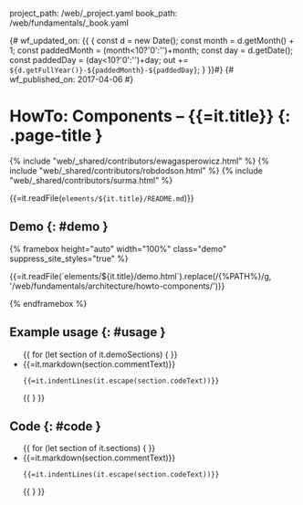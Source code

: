 project_path: /web/_project.yaml
book_path: /web/fundamentals/_book.yaml

{# wf_updated_on: {{ {
  const d = new Date();
  const month = d.getMonth() + 1;
  const paddedMonth = (month<10?'0':'')+month;
  const day = d.getDate();
  const paddedDay = (day<10?'0':'')+day;
  out += `${d.getFullYear()}-${paddedMonth}-${paddedDay}`;
} }}#}
{# wf_published_on: 2017-04-06 #}

# HowTo: Components – {{=it.title}} {: .page-title }

{% include "web/_shared/contributors/ewagasperowicz.html" %}
{% include "web/_shared/contributors/robdodson.html" %}
{% include "web/_shared/contributors/surma.html" %}

<link rel="stylesheet" href="main.css">

{{=it.readFile(`elements/${it.title}/README.md`)}}

## Demo {: #demo }
{% framebox height="auto" width="100%" class="demo" suppress_site_styles="true" %}
<!doctype html>
<html lang="en">
<meta name="viewport" content="width=device-width, initial-scale=1.0,user-scalable=false,minimum-scale=1.0">
<meta encoding="utf8">
{{=it.readFile(`elements/${it.title}/demo.html`).replace(/{%PATH%}/g, '/web/fundamentals/architecture/howto-components/')}}

<script src="https://cdn.rawgit.com/webcomponents/custom-elements/master/custom-elements.min.js"></script>
<script src="https://cdn.rawgit.com/webcomponents/shadydom/master/shadydom.min.js"></script>
<script>
  devsite.framebox.AutoSizeClient.initAutoSize(true);
  (function() {
    {{=it.readFile(`elements/${it.title}/${it.title}.js`)}}
  })();
</script>
</html>

{% endframebox %}

## Example usage {: #usage }
<ul class="literate demo" id="{{=it.title}}_demo">
{{ for (let section of it.demoSections) { }}
<li class="{{=section.commentType.toLowerCase()}} {{? it.isEmpty(section.commentText) && it.isEmpty(section.codeText)}}empty{{?}}">
<div class="literate-text {{? it.isEmpty(section.commentText)}}empty{{?}}">{{=it.markdown(section.commentText)}}</div>
<pre><code class="literate-code {{? it.isEmpty(section.codeText)}}empty{{?}}">{{=it.indentLines(it.escape(section.codeText))}}</code></pre>
</li>
{{ } }}
</ul>

## Code {: #code }
<ul class="literate code" id="{{=it.title}}_impl">
  {{ for (let section of it.sections) { }}
<li class="{{=section.commentType.toLowerCase()}} {{? it.isEmpty(section.commentText) && it.isEmpty(section.codeText)}}empty{{?}}">
<div class="literate-text {{? it.isEmpty(section.commentText)}}empty{{?}}">{{=it.markdown(section.commentText)}}</div>
<pre><code class="literate-code {{? it.isEmpty(section.codeText)}}empty{{?}}">{{=it.indentLines(it.escape(section.codeText))}}</code></pre>
</li>
{{ } }}
</ul>
